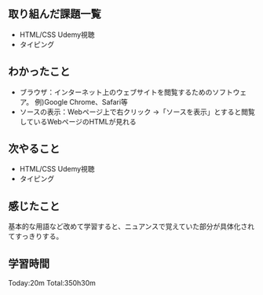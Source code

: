 ## 取り組んだ課題一覧
 - HTML/CSS Udemy視聴
 - タイピング
## わかったこと
 - ブラウザ：インターネット上のウェブサイトを閲覧するためのソフトウェア。
例)Google Chrome、Safari等
 - ソースの表示：Webページ上で右クリック ->「ソースを表示」とすると閲覧しているWebページのHTMLが見れる
## 次やること
 - HTML/CSS Udemy視聴
 - タイピング
## 感じたこと
基本的な用語など改めて学習すると、ニュアンスで覚えていた部分が具体化されてすっきりする。
## 学習時間
Today:20m  Total:350h30m